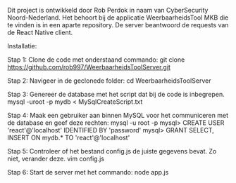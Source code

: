 Dit project is ontwikkeld door Rob Perdok in naam van CyberSecurity Noord-Nederland. Het behoort bij de applicatie WeerbaarheidsTool MKB die te vinden is in een aparte repository. De server beantwoord de requests van de React Native client.

Installatie:

Stap 1: Clone de code met onderstaand commando:
git clone https://github.com/rob997/WeerbaarheidsToolServer.git

Stap 2: Navigeer in de geclonede folder:
cd WeerbaarheidsToolServer

Stap 3: Genereer de database met het script dat bij de code is inbegrepen.
mysql -uroot -p mydb < MySqlCreateScript.txt

Stap 4:
Maak een gebruiker aan binnen MySQL voor het communiceren met de database en geef deze rechten:
mysql -u root -p
mysql> CREATE USER 'react'@'localhost' IDENTIFIED BY 'password'
mysql> GRANT SELECT, INSERT ON mydb.\* TO 'react'@'localhost'

Stap 5: Controleer of het bestand config.js de juiste gegevens bevat. Zo niet, verander deze.
vim config.js

Stap 6: Start de server met het commando:
node app.js
